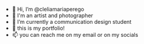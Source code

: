 - 👋 Hi, I’m @cleliamariaperego
- 👀 I'm an artist and photographer
- 🌱 I’m currently a communication design student
- 💞️ this is my portfolio!
- 📫 you can reach me on my email or on my socials

<!---
cleliamariaperego/cleliamariaperego is a ✨ special ✨ repository because its `README.md` (this file) appears on your GitHub profile.
You can click the Preview link to take a look at your changes.
--->

